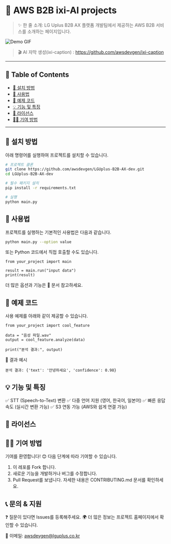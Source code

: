 # 📌 AWS B2B ixi-AI projects

> ✨ 한 줄 소개: LG Uplus B2B AX 플랫폼 개발팀에서 제공하는 AWS B2B 서비스를 소개하는 페이지입니다. 

![Demo GIF](https://your-demo-url.com/demo.gif)  

> 🎬 AI 자막 생성(ixi-caption) : https://github.com/awsdevgen/ixi-caption


---

## 📖 Table of Contents
- [🔧 설치 방법](#-설치-방법)
- [🚀 사용법](#-사용법)
- [🔬 예제 코드](#-예제-코드)
- [💡 기능 및 특징](#-기능-및-특징)
- [📄 라이선스](#-라이선스)
- [👨‍💻 기여 방법](#-기여-방법)

---

## 🔧 설치 방법

아래 명령어를 실행하여 프로젝트를 설치할 수 있습니다.

```bash
# 프로젝트 클론
git clone https://github.com/awsdevgen/LGUplus-B2B-AX-dev.git
cd LGUplus-B2B-AX-dev

# 필수 패키지 설치
pip install -r requirements.txt

# 실행
python main.py
```

## 🚀 사용법
프로젝트를 실행하는 기본적인 사용법은 다음과 같습니다.

```bash
python main.py --option value
```
또는 Python 코드에서 직접 호출할 수도 있습니다.
```
from your_project import main

result = main.run("input data")
print(result)
```
더 많은 옵션과 기능은 📘 문서 참고하세요.

## 🔬 예제 코드
사용 예제를 아래와 같이 제공할 수 있습니다.
```
from your_project import cool_feature

data = "음성 파일.wav"
output = cool_feature.analyze(data)

print("분석 결과:", output)
```

📌 결과 예시
```
분석 결과: {'text': '안녕하세요', 'confidence': 0.98}
```


## 💡 기능 및 특징
✅ STT (Speech-to-Text) 변환
✅ 다중 언어 지원 (영어, 한국어, 일본어)
✅ 빠른 응답 속도 (실시간 변환 가능)
✅ S3 연동 가능 (AWS와 쉽게 연결 가능)

## 📄 라이선스


## 👨‍💻 기여 방법
기여를 환영합니다! 😊
다음 단계에 따라 기여할 수 있습니다.

1. 이 레포를 Fork 합니다.
2. 새로운 기능을 개발하거나 버그를 수정합니다.
3. Pull Request를 보냅니다.
자세한 내용은 CONTRIBUTING.md 문서를 확인하세요.

## 📞 문의 & 지원
❓ 질문이 있다면 Issues를 등록해주세요.
🌍 더 많은 정보는 프로젝트 홈페이지에서 확인할 수 있습니다.

📧 이메일: awsdevgen@lguplus.co.kr
